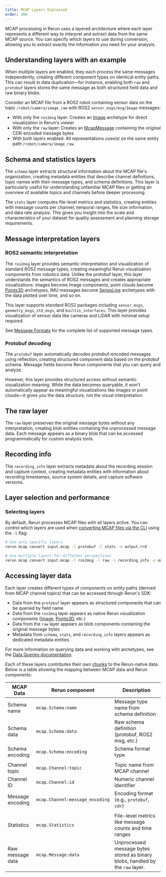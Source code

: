 ```yaml
---
title: MCAP Layers Explained
order: 300
---
```


MCAP processing in Rerun uses a layered architecture where each layer represents a different way to interpret and extract data from the same MCAP source. You can specify which layers to use during conversion, allowing you to extract exactly the information you need for your analysis.

## Understanding layers with an example

When multiple layers are enabled, they each process the same messages independently, creating different component types on identical entity paths. This can result in data duplication—for instance, enabling both `raw` and `protobuf` layers stores the same message as both structured field data and raw binary blobs.

Consider an MCAP file from a ROS2 robot containing sensor data on the topic `/robot/camera/image_raw` with ROS2 `sensor_msgs/msg/Image` messages:

- With only the `ros2msg` layer: Creates an [Image](../../reference/types/archetypes/image.md) archetype for direct visualization in Rerun's viewer
- With only the `raw` layer: Creates an [McapMessage](../../reference/types/archetypes/mcap_message.md) containing the original CDR-encoded message bytes
- With both layers enabled: All representations coexist on the same entity path `/robot/camera/image_raw`

## Schema and statistics layers

The `schema` layer extracts structural information about the MCAP file's organization, creating metadata entities that describe channel definitions, topic names with their message types, and schema definitions. This layer is particularly useful for understanding unfamiliar MCAP files or getting an overview of available topics and channels before deeper processing.

The `stats` layer computes file-level metrics and statistics, creating entities with message counts per channel, temporal ranges, file size information, and data rate analysis. This gives you insight into the scale and characteristics of your dataset for quality assessment and planning storage requirements.

## Message interpretation layers

### ROS2 semantic interpretation

The `ros2msg` layer provides semantic interpretation and visualization of standard ROS2 message types, creating meaningful Rerun visualization components from robotics data. Unlike the protobuf layer, this layer understands the semantics of ROS2 messages and creates appropriate visualizations: images become Image components, point clouds become [Points3D](../../reference/types/archetypes/points3d.md) archetypes, IMU messages become [SeriesLine](../../reference/types/archetypes/series_line.md) archetypes with the data plotted over time, and so on.

This layer supports standard ROS2 packages including `sensor_msgs`, `geometry_msgs`, `std_msgs`, and `builtin_interfaces`. This layer provides visualization of sensor data like cameras and LiDAR with minimal setup required.

See [Message Formats](message-formats.md) for the complete list of supported message types.

### Protobuf decoding

The `protobuf` layer automatically decodes protobuf-encoded messages using reflection, creating structured component data based on the protobuf schema. Message fields become Rerun components that you can query and analyze.

However, this layer provides structured access without semantic visualization meaning. While the data becomes queryable, it won't automatically appear as meaningful visualizations like images or point clouds—it gives you the data structure, not the visual interpretation.

## The raw layer

The `raw` layer preserves the original message bytes without any interpretation, creating blob entities containing the unprocessed message data. Each message appears as a binary blob that can be accessed programmatically for custom analysis tools.

## Recording info

The `recording_info` layer extracts metadata about the recording session and capture context, creating metadata entities with information about recording timestamps, source system details, and capture software versions.

## Layer selection and performance

### Selecting layers

By default, Rerun processes MCAP files with all layers active. You can control which layers are used when [converting MCAP files via the CLI](cli-reference.md) using the `-l` flag:

```bash
# Use only specific layers
rerun mcap convert input.mcap -l protobuf -l stats -o output.rrd

# Use multiple layers for different perspectives
rerun mcap convert input.mcap -l ros2msg -l raw -l recording_info -o output.rrd
```

## Accessing layer data

Each layer creates different types of components on entity paths (derived from MCAP channel topics) that can be accessed through Rerun's SDK:

- Data from the `protobuf` layer appears as structured components that can be queried by field name
- Data from the `ros2msg` layer appears as native Rerun visualization components ([Image](../../reference/types/archetypes/image.md), [Points3D](../../reference/types/archetypes/points3d.md), etc.)
- Data from the `raw` layer appears as blob components containing the original message bytes
- Metadata from `schema`, `stats`, and `recording_info` layers appears as dedicated metadata entities

For more information on querying data and working with archetypes, see the [Data Queries documentation](../../howto/get-data-out.md).

Each of these layers contributes their own [chunks](../../concepts/chunks.md) to the Rerun-native data.
Below is a table showing the mapping between MCAP data and Rerun components:

| MCAP Data        | Rerun component                 | Description                                                                   |
| ---------------- | ------------------------------- | ----------------------------------------------------------------------------- |
| Schema name      | `mcap.Schema:name`              | Message type name from schema definition                                      |
| Schema data      | `mcap.Schema:data`              | Raw schema definition (protobuf, ROS2 msg, etc.)                              |
| Schema encoding  | `mcap.Schema:encoding`          | Schema format type                                                            |
|                  |                                 |                                                                               |
| Channel topic    | `mcap.Channel:topic`            | Topic name from MCAP channel                                                  |
| Channel ID       | `mcap.Channel:id`               | Numeric channel identifier                                                    |
| Message encoding | `mcap.Channel:message_encoding` | Encoding format (e.g., `protobuf`, `cdr`)                                     |
|                  |                                 |                                                                               |
| Statistics       | `mcap.Statistics`               | File-level metrics like message counts and time ranges                        |
| Raw message data | `mcap.Message:data`             | Unprocessed message bytes stored as binary blobs, handled by the `raw` layer. |
